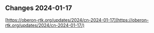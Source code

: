 ## Changes 2024-01-17

[https://oberon-rtk.org/updates/2024/cn-2024-01-17](https://oberon-rtk.org/updates/2024/cn-2024-01-17/)
